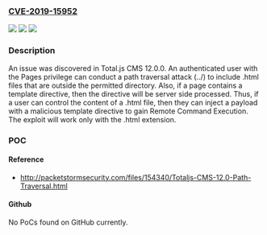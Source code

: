 ### [CVE-2019-15952](https://cve.mitre.org/cgi-bin/cvename.cgi?name=CVE-2019-15952)
![](https://img.shields.io/static/v1?label=Product&message=n%2Fa&color=blue)
![](https://img.shields.io/static/v1?label=Version&message=n%2Fa&color=blue)
![](https://img.shields.io/static/v1?label=Vulnerability&message=n%2Fa&color=brighgreen)

### Description

An issue was discovered in Total.js CMS 12.0.0. An authenticated user with the Pages privilege can conduct a path traversal attack (../) to include .html files that are outside the permitted directory. Also, if a page contains a template directive, then the directive will be server side processed. Thus, if a user can control the content of a .html file, then they can inject a payload with a malicious template directive to gain Remote Command Execution. The exploit will work only with the .html extension.

### POC

#### Reference
- http://packetstormsecurity.com/files/154340/Totaljs-CMS-12.0-Path-Traversal.html

#### Github
No PoCs found on GitHub currently.

